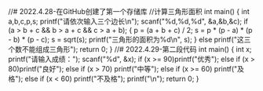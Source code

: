 //# 2022.4.28-在GitHub创建了第一个存储库
//计算三角形面积
int main()
{
	int a,b,c,p,s;
	printf("请依次输入三个边长\n");
	scanf("%d,%d,%d", &a,&b,&c);
	if (a > b + c && b > a + c && c > a + b);
	{
		p = (a + b + c) / 2;
		s = p * (p - a) * (p - b) * (p - c);
		s = sqrt(s);
		printf("三角形的面积为%d\n", s);
	}
	else printf("这三个数不能组成三角形");
	return 0;
}
//# 2022.4.29-第二段代码
int main()
{
	int x;
	printf("请输入成绩：");
	scanf("%d", &x);
	if (x >= 90)printf("优秀");
	else if (x > 80)printf("良好");
	else if (x > 70) printf("中等");
	else if (x >= 60) printf("及格");
	else if (x < 60) printf("不及格");
	printf("\n");
	return 0;
}

 
